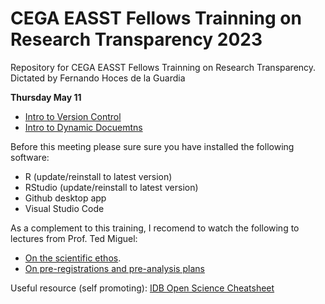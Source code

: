# CEGA EASST Fellows Trainning on Research Transparency 2023
Repository for CEGA EASST Fellows Trainning on Research Transparency.   
Dictated by Fernando Hoces de la Guardia


**Thursday May 11**
- [Intro to Version Control](https://github.com/BITSS/CEGA2023/blob/main/slides_git.pdf)
- [Intro to Dynamic Docuemtns](https://github.com/BITSS/CEGA2023/blob/main/slides_dd.pdf)



Before this meeting please sure sure you have installed the following software:
 -  R (update/reinstall to latest version)
 -  RStudio  (update/reinstall to latest version)
 -  Github desktop app
 -  Visual Studio Code

As a complement to this training, I recomend to watch the following to lectures from Prof. Ted Miguel: 
 - [On the scientific ethos](https://www.youtube.com/watch?v=rDy2dEuMpJE). 
 - [On pre-registrations and pre-analysis plans](https://www.youtube.com/watch?v=XeGH5Hzdl_c)   

Useful resource (self promoting): [IDB Open Science Cheatsheet](http://idbdocs.iadb.org/wsdocs/getdocument.aspx?docnum=EZSHARE-1350314980-383)

